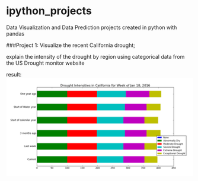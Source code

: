 # ipython_projects
Data Visualization and Data Prediction projects created in python with pandas 

###Project 1: Visualize the recent California drought; 

explain the intensity of the drought by region using categorical data from the US Drought monitor website 

result:
![alt tag](https://github.com/billiescodes/ipython_projects/blob/master/jan18_Drought.png) 
